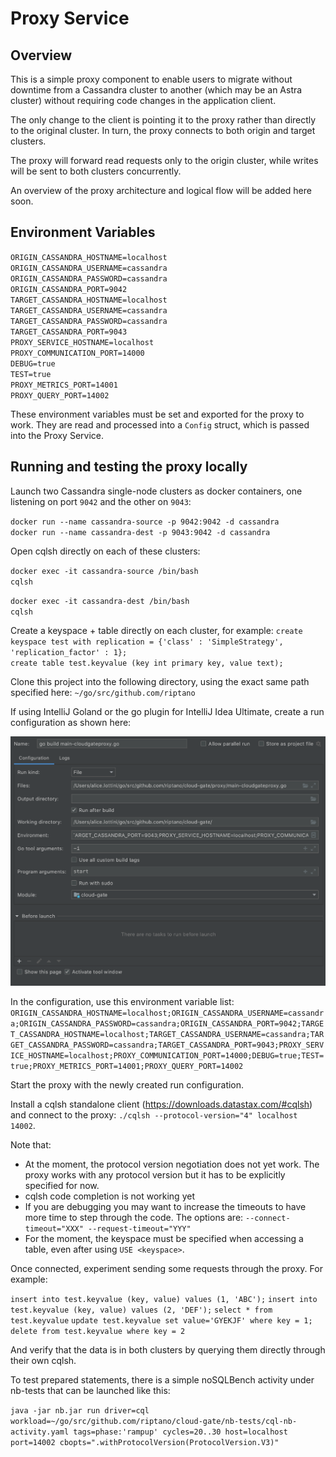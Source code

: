 # Proxy Service

## Overview

This is a simple proxy component to enable users to migrate without downtime from a Cassandra cluster to another (which may be an Astra cluster) 
without requiring code changes in the application client. 

The only change to the client is pointing it to the proxy rather than directly to the original cluster. In turn, the proxy connects to both origin and target clusters.

The proxy will forward read requests only to the origin cluster, while writes will be sent to both clusters concurrently.

An overview of the proxy architecture and logical flow will be added here soon. 

## Environment Variables

`ORIGIN_CASSANDRA_HOSTNAME=localhost`<br/>
`ORIGIN_CASSANDRA_USERNAME=cassandra`<br/>
`ORIGIN_CASSANDRA_PASSWORD=cassandra`<br/>
`ORIGIN_CASSANDRA_PORT=9042`<br/>
`TARGET_CASSANDRA_HOSTNAME=localhost`<br/>
`TARGET_CASSANDRA_USERNAME=cassandra`<br/>
`TARGET_CASSANDRA_PASSWORD=cassandra`<br/>
`TARGET_CASSANDRA_PORT=9043`<br/>
`PROXY_SERVICE_HOSTNAME=localhost`<br/>
`PROXY_COMMUNICATION_PORT=14000`<br/>
`DEBUG=true`<br/>
`TEST=true`<br/>
`PROXY_METRICS_PORT=14001`<br/>
`PROXY_QUERY_PORT=14002`<br/>

These environment variables must be set and exported for the proxy to work. They are read and processed into a `Config` struct, which is passed into the Proxy Service.

## Running and testing the proxy locally

Launch two Cassandra single-node clusters as docker containers, one listening on port `9042` and the other on `9043`:

`docker run --name cassandra-source -p 9042:9042 -d cassandra`<br/>
`docker run --name cassandra-dest -p 9043:9042 -d cassandra`<br/>

Open cqlsh directly on each of these clusters:

`docker exec -it cassandra-source /bin/bash`<br/>
`cqlsh`<br/>

`docker exec -it cassandra-dest /bin/bash`<br/>
`cqlsh`<br/>

Create a keyspace + table directly on each cluster, for example:
`create keyspace test with replication = {'class' : 'SimpleStrategy', 'replication_factor' : 1};`<br/>
`create table test.keyvalue (key int primary key, value text);`<br/>

Clone this project into the following directory, using the exact same path specified here: `~/go/src/github.com/riptano`<br/>

If using IntelliJ Goland or the go plugin for IntelliJ Idea Ultimate, create a run configuration as shown here:

![](img/cloudgate_proxy_run_config.png)
  
In the configuration, use this environment variable list: `ORIGIN_CASSANDRA_HOSTNAME=localhost;ORIGIN_CASSANDRA_USERNAME=cassandra;ORIGIN_CASSANDRA_PASSWORD=cassandra;ORIGIN_CASSANDRA_PORT=9042;TARGET_CASSANDRA_HOSTNAME=localhost;TARGET_CASSANDRA_USERNAME=cassandra;TARGET_CASSANDRA_PASSWORD=cassandra;TARGET_CASSANDRA_PORT=9043;PROXY_SERVICE_HOSTNAME=localhost;PROXY_COMMUNICATION_PORT=14000;DEBUG=true;TEST=true;PROXY_METRICS_PORT=14001;PROXY_QUERY_PORT=14002`

Start the proxy with the newly created run configuration.

Install a cqlsh standalone client (https://downloads.datastax.com/#cqlsh) and connect to the proxy: `./cqlsh --protocol-version="4" localhost 14002`.

Note that:
* At the moment, the protocol version negotiation does not yet work. The proxy works with any protocol version but it has to be explicitly specified for now.
* cqlsh code completion is not working yet
* If you are debugging you may want to increase the timeouts to have more time to step through the code. The options are: ` --connect-timeout="XXX" --request-timeout="YYY" `
* For the moment, the keyspace must be specified when accessing a table, even after using `USE <keyspace>`.

Once connected, experiment sending some requests through the proxy. For example:

`insert into test.keyvalue (key, value) values (1, 'ABC');`
`insert into test.keyvalue (key, value) values (2, 'DEF');`
`select * from test.keyvalue`
`update test.keyvalue set value='GYEKJF' where key = 1;`
`delete from test.keyvalue where key = 2`

And verify that the data is in both clusters by querying them directly through their own cqlsh.

To test prepared statements, there is a simple noSQLBench activity under nb-tests that can be launched like this:

`java -jar nb.jar run driver=cql workload=~/go/src/github.com/riptano/cloud-gate/nb-tests/cql-nb-activity.yaml tags=phase:'rampup' cycles=20..30 host=localhost port=14002 cbopts=".withProtocolVersion(ProtocolVersion.V3)"`
